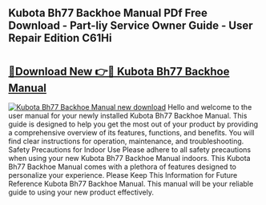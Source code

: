 ## Kubota Bh77 Backhoe Manual PDf Free Download - Part-liy Service Owner Guide - User Repair Edition C61Hi

# <h2><a href="http://bc91945.oget.top/?id=Kubota+Bh77+Backhoe+Manual">🔗Download New 👉🔴 Kubota Bh77 Backhoe Manual</a></h2>

[![Kubota Bh77 Backhoe Manual new download](https://i.imgur.com/5g1atiW.png)](http://bc91945.oget.top/?id=Kubota+Bh77+Backhoe+Manual)
Hello and welcome to the user manual for your newly installed Kubota Bh77 Backhoe Manual. This guide is designed to help you get the most out of your product by providing a comprehensive overview of its features, functions, and benefits. You will find clear instructions for operation, maintenance, and troubleshooting. Safety Precautions for Indoor Use Please adhere to all safety precautions when using your new Kubota Bh77 Backhoe Manual indoors. This Kubota Bh77 Backhoe Manual comes with a plethora of features designed to personalize your experience. Please Keep This Information for Future Reference Kubota Bh77 Backhoe Manual. This manual will be your reliable guide to using your new product effectively.

